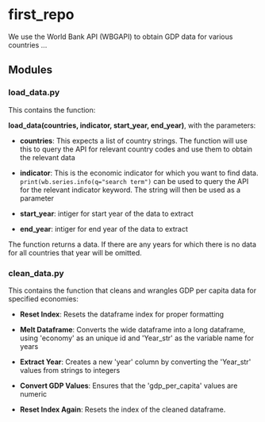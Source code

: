 # first_repo

We use the World Bank API (WBGAPI) to obtain GDP data for various countries ...

## Modules

### load_data.py

This contains the function:

**load_data(countries, indicator, start_year, end_year)**, with the parameters:

* **countries**: This expects a list of country strings. The function will use this to query the API for relevant country codes and use them to obtain the relevant data

* **indicator**: This is the economic indicator for which you want to find data. `print(wb.series.info(q="search term")` can be used to query the API for the relevant indicator keyword. The string will then be used as a parameter

* **start_year**: intiger for start year of the data to extract

* **end_year**: intiger for end year of the data to extract

The function returns a data. If there are any years for which there is no data for all countries that year will be omitted.

### clean_data.py

This contains the function that cleans and wrangles GDP per capita data for specified economies:

* **Reset Index**: Resets the dataframe index for proper formatting

* **Melt Dataframe**: Converts the wide dataframe into a long dataframe, using 'economy' as an unique id and 'Year_str' as the variable name for years

* **Extract Year**: Creates a new 'year' column by converting the 'Year_str' values from strings to integers

* **Convert GDP Values**: Ensures that the 'gdp_per_capita' values are numeric

* **Reset Index Again**: Resets the index of the cleaned dataframe.
